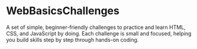 # WebBasicsChallenges
A set of simple, beginner-friendly challenges to practice and learn HTML, CSS, and JavaScript by doing. Each challenge is small and focused, helping you build skills step by step through hands-on coding.
